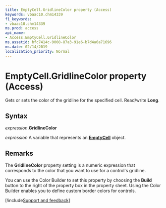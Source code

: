 ```yaml
---
title: EmptyCell.GridlineColor property (Access)
keywords: vbaac10.chm14339
f1_keywords:
- vbaac10.chm14339
ms.prod: access
api_name:
- Access.EmptyCell.GridlineColor
ms.assetid: bfc7414c-9008-87a3-91e6-b7d4a6a71696
ms.date: 02/14/2019
localization_priority: Normal
---
```



# EmptyCell.GridlineColor property (Access)

Gets or sets the color of the gridline for the specified cell. Read/write **Long**.


## Syntax

_expression_.**GridlineColor**

_expression_ A variable that represents an **[EmptyCell](Access.EmptyCell.md)** object.


## Remarks

The **GridlineColor** property setting is a numeric expression that corresponds to the color that you want to use for a control's gridline.

You can use the Color Builder to set this property by choosing the **Build** button to the right of the property box in the property sheet. Using the Color Builder enables you to define custom border colors for controls.




[!include[Support and feedback](~/includes/feedback-boilerplate.md)]